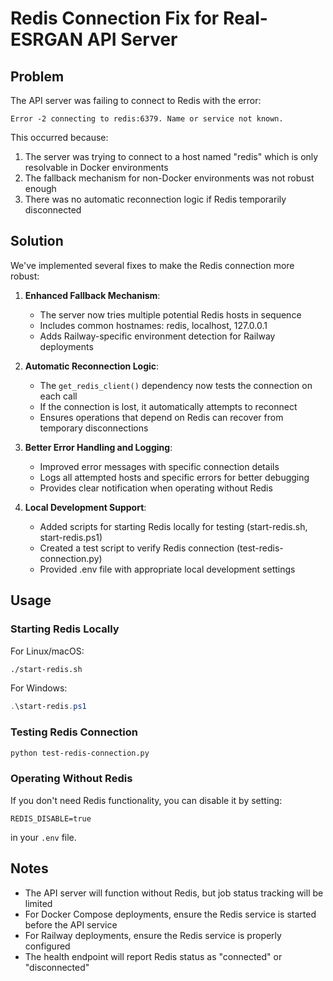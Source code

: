 # Redis Connection Fix for Real-ESRGAN API Server

## Problem
The API server was failing to connect to Redis with the error:
```
Error -2 connecting to redis:6379. Name or service not known.
```

This occurred because:
1. The server was trying to connect to a host named "redis" which is only resolvable in Docker environments
2. The fallback mechanism for non-Docker environments was not robust enough
3. There was no automatic reconnection logic if Redis temporarily disconnected

## Solution
We've implemented several fixes to make the Redis connection more robust:

1. **Enhanced Fallback Mechanism**:
   - The server now tries multiple potential Redis hosts in sequence
   - Includes common hostnames: redis, localhost, 127.0.0.1
   - Adds Railway-specific environment detection for Railway deployments

2. **Automatic Reconnection Logic**:
   - The `get_redis_client()` dependency now tests the connection on each call
   - If the connection is lost, it automatically attempts to reconnect
   - Ensures operations that depend on Redis can recover from temporary disconnections

3. **Better Error Handling and Logging**:
   - Improved error messages with specific connection details
   - Logs all attempted hosts and specific errors for better debugging
   - Provides clear notification when operating without Redis

4. **Local Development Support**:
   - Added scripts for starting Redis locally for testing (start-redis.sh, start-redis.ps1)
   - Created a test script to verify Redis connection (test-redis-connection.py)
   - Provided .env file with appropriate local development settings

## Usage

### Starting Redis Locally
For Linux/macOS:
```bash
./start-redis.sh
```

For Windows:
```powershell
.\start-redis.ps1
```

### Testing Redis Connection
```bash
python test-redis-connection.py
```

### Operating Without Redis
If you don't need Redis functionality, you can disable it by setting:
```
REDIS_DISABLE=true
```
in your `.env` file.

## Notes
- The API server will function without Redis, but job status tracking will be limited
- For Docker Compose deployments, ensure the Redis service is started before the API service
- For Railway deployments, ensure the Redis service is properly configured
- The health endpoint will report Redis status as "connected" or "disconnected"

